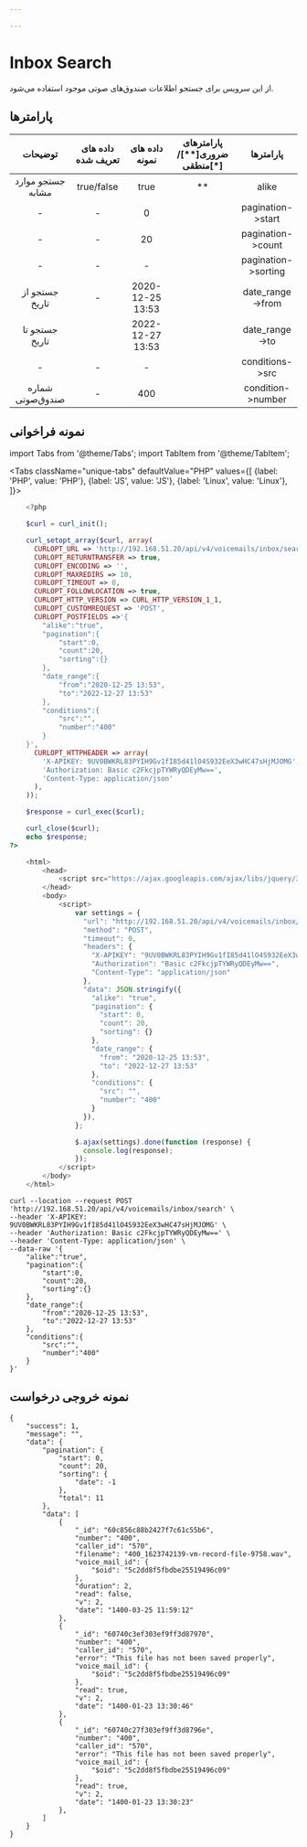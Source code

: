 ```yaml
---

---
```

# Inbox Search

از این سرویس برای جستجو اطلاعات صندوق‌های صوتی موجود استفاده می‌شود.

## پارامتر‌ها
|      توضیحات      | داده های تعریف شده |  داده های نمونه  | پارامترهای ضروری[**]/منطقی[*] |      پارامترها      |
|:-----------------:|:------------------:|:----------------:|:----------------------:|:-------------------:|
| جستجو موارد مشابه |     true/false     |       true       |           **           |        alike        |
|         -         |          -         |         0        |                        |  pagination->start  |
|         -         |          -         |        20        |                        |  pagination->count  |
|         -         |          -         |         -        |                        | pagination->sorting |
|   جستجو از تاریخ  |          -         | 2020-12-25 13:53 |                        |   date_range->from  |
|   جستجو تا تاریخ  |                    | 2022-12-27 13:53 |                        |    date_range->to   |
|         -         |          -         |         -        |                        |   conditions->src   |
|  شماره صندوق‌صوتی  |          -         |        400       |                        |  condition->number  |



## نمونه فراخوانی

import Tabs from '@theme/Tabs';
import TabItem from '@theme/TabItem';

<Tabs
   className="unique-tabs" 
    defaultValue="PHP"
    values={[
        {label: 'PHP', value: 'PHP'},
        {label: 'JS', value: 'JS'},
		{label: 'Linux', value: 'Linux'},
    ]}>
<TabItem value="PHP">

```php
	<?php

	$curl = curl_init();

	curl_setopt_array($curl, array(
	  CURLOPT_URL => 'http://192.168.51.20/api/v4/voicemails/inbox/search',
	  CURLOPT_RETURNTRANSFER => true,
	  CURLOPT_ENCODING => '',
	  CURLOPT_MAXREDIRS => 10,
	  CURLOPT_TIMEOUT => 0,
	  CURLOPT_FOLLOWLOCATION => true,
	  CURLOPT_HTTP_VERSION => CURL_HTTP_VERSION_1_1,
	  CURLOPT_CUSTOMREQUEST => 'POST',
	  CURLOPT_POSTFIELDS =>'{
		"alike":"true",
		"pagination":{
			"start":0,
			"count":20,
			"sorting":{}
		},
		"date_range":{
			"from":"2020-12-25 13:53",
			"to":"2022-12-27 13:53"
		},
		"conditions":{
			"src":"",
			"number":"400"
		}
	}',
	  CURLOPT_HTTPHEADER => array(
		'X-APIKEY: 9UV0BWKRL83PYIH9Gv1fI85d41lO4S932EeX3wHC47sHjMJOMG',
		'Authorization: Basic c2FkcjpTYWRyQDEyMw==',
		'Content-Type: application/json'
	  ),
	));

	$response = curl_exec($curl);

	curl_close($curl);
	echo $response;
?>
```


</TabItem>
<TabItem value="JS">

```js
	<html>
		<head>
			<script src="https://ajax.googleapis.com/ajax/libs/jquery/3.5.1/jquery.min.js"></script>
		</head>
		<body>
			<script>
				var settings = {
				  "url": "http://192.168.51.20/api/v4/voicemails/inbox/search",
				  "method": "POST",
				  "timeout": 0,
				  "headers": {
					"X-APIKEY": "9UV0BWKRL83PYIH9Gv1fI85d41lO4S932EeX3wHC47sHjMJOMG",
					"Authorization": "Basic c2FkcjpTYWRyQDEyMw==",
					"Content-Type": "application/json"
				  },
				  "data": JSON.stringify({
					"alike": "true",
					"pagination": {
					  "start": 0,
					  "count": 20,
					  "sorting": {}
					},
					"date_range": {
					  "from": "2020-12-25 13:53",
					  "to": "2022-12-27 13:53"
					},
					"conditions": {
					  "src": "",
					  "number": "400"
					}
				  }),
				};

				$.ajax(settings).done(function (response) {
				  console.log(response);
				});
			</script>
		</body>
	</html>
```

</TabItem>
<TabItem value="Linux">

	curl --location --request POST 'http://192.168.51.20/api/v4/voicemails/inbox/search' \
	--header 'X-APIKEY: 9UV0BWKRL83PYIH9Gv1fI85d41lO4S932EeX3wHC47sHjMJOMG' \
	--header 'Authorization: Basic c2FkcjpTYWRyQDEyMw==' \
	--header 'Content-Type: application/json' \
	--data-raw '{
		"alike":"true",
		"pagination":{
			"start":0,
			"count":20,
			"sorting":{}
		},
		"date_range":{
			"from":"2020-12-25 13:53",
			"to":"2022-12-27 13:53"
		},
		"conditions":{
			"src":"",
			"number":"400"
		}
	}'

</TabItem>
</Tabs>

## نمونه خروجی درخواست

```shell
{
    "success": 1,
    "message": "",
    "data": {
        "pagination": {
            "start": 0,
            "count": 20,
            "sorting": {
                "date": -1
            },
            "total": 11
        },
        "data": [
            {
                "_id": "60c856c88b2427f7c61c55b6",
                "number": "400",
                "caller_id": "570",
                "filename": "400_1623742139-vm-record-file-9758.wav",
                "voice_mail_id": {
                    "$oid": "5c2dd8f5fbdbe25519496c09"
                },
                "duration": 2,
                "read": false,
                "v": 2,
                "date": "1400-03-25 11:59:12"
            },
            {
                "_id": "60740c3ef303ef9ff3d87970",
                "number": "400",
                "caller_id": "570",
                "error": "This file has not been saved properly",
                "voice_mail_id": {
                    "$oid": "5c2dd8f5fbdbe25519496c09"
                },
                "read": true,
                "v": 2,
                "date": "1400-01-23 13:30:46"
            },
            {
                "_id": "60740c27f303ef9ff3d8796e",
                "number": "400",
                "caller_id": "570",
                "error": "This file has not been saved properly",
                "voice_mail_id": {
                    "$oid": "5c2dd8f5fbdbe25519496c09"
                },
                "read": true,
                "v": 2,
                "date": "1400-01-23 13:30:23"
            },
        ]
    }
}
```